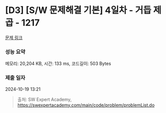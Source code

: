 # [D3] [S/W 문제해결 기본] 4일차 - 거듭 제곱 - 1217 

[문제 링크](https://swexpertacademy.com/main/code/problem/problemDetail.do?contestProbId=AV14dUIaAAUCFAYD) 

### 성능 요약

메모리: 20,204 KB, 시간: 133 ms, 코드길이: 503 Bytes

### 제출 일자

2024-10-19 13:21



> 출처: SW Expert Academy, https://swexpertacademy.com/main/code/problem/problemList.do